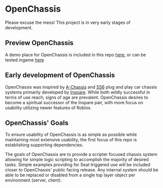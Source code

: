 # OpenChassis
Please excuse the mess! This project is in very early stages of development.

## Preview OpenChassis

A demo place for OpenChassis is included in this repo [here](https://github.com/OpenChassis/OpenChassis/blob/master/demo%20clutter/DemoPlace.rbxl), or can be tested ingame [here](https://www.roblox.com/games/1949829285/OpenChassis-Testing)

## Early development of OpenChassis

OpenChassis was inspired by [A-Chassis](https://www.roblox.com/library/1218274008/A-Chassis-6-72-T-by-Novena) and [SS6](https://www.roblox.com/library/759112322/SS6-Build-L025-SUSPENSION) plug and play car chassis systems primarily developed by [Inspare](https://www.roblox.com/groups/group.aspx?gid=730547). While both wildly successful in terms of use reach; signs of age are prevalent. OpenChassis desires to become a spiritual successor of the Inspare pair, with more focus on usability utilizing newer features of Roblox. 

## OpenChassis' Goals

To ensure usability of OpenChassis is as simple as possible while maintaining most extensive usability, the first focus of this repo is establishing supporting dependencies.

The goals of OpenChassis are to provide a scripter focused chassis system allowing for simple logic scripting to accomplish the majority of desired tasks. Simple examples providing for Seat triggered use will be included closer to OpenChassis' public facing release. Any internal system should be able to be replaced or disabled from a single top layer object per environment (server, client).
